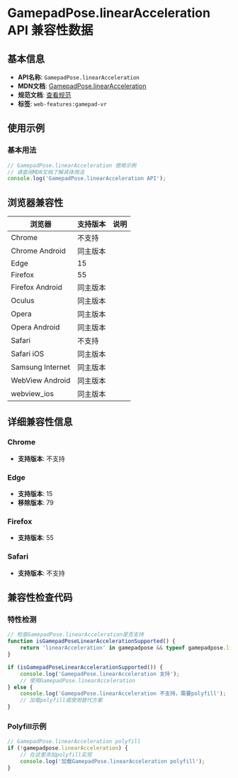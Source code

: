 # GamepadPose.linearAcceleration API 兼容性数据

## 基本信息

- **API名称**: `GamepadPose.linearAcceleration`
- **MDN文档**: [GamepadPose.linearAcceleration](https://developer.mozilla.org/docs/Web/API/GamepadPose/linearAcceleration)
- **规范文档**: [查看规范](https://w3c.github.io/gamepad/extensions.html#dom-gamepadpose-linearacceleration)
- **标签**: `web-features:gamepad-vr`

## 使用示例

### 基本用法

```javascript
// GamepadPose.linearAcceleration 使用示例
// 请查阅MDN文档了解具体用法
console.log('GamepadPose.linearAcceleration API');
```

## 浏览器兼容性

| 浏览器 | 支持版本 | 说明 |
|--------|----------|------|
| Chrome | 不支持 |  |
| Chrome Android | 同主版本 |  |
| Edge | 15 |  |
| Firefox | 55 |  |
| Firefox Android | 同主版本 |  |
| Oculus | 同主版本 |  |
| Opera | 同主版本 |  |
| Opera Android | 同主版本 |  |
| Safari | 不支持 |  |
| Safari iOS | 同主版本 |  |
| Samsung Internet | 同主版本 |  |
| WebView Android | 同主版本 |  |
| webview_ios | 同主版本 |  |

## 详细兼容性信息

### Chrome

- **支持版本**: 不支持

### Edge

- **支持版本**: 15
- **移除版本**: 79

### Firefox

- **支持版本**: 55

### Safari

- **支持版本**: 不支持

## 兼容性检查代码

### 特性检测

```javascript
// 检查GamepadPose.linearAcceleration是否支持
function isGamepadPoseLinearAccelerationSupported() {
    return 'linearAcceleration' in gamepadpose && typeof gamepadpose.linearAcceleration === 'function';
}

if (isGamepadPoseLinearAccelerationSupported()) {
    console.log('GamepadPose.linearAcceleration 支持');
    // 使用GamepadPose.linearAcceleration
} else {
    console.log('GamepadPose.linearAcceleration 不支持，需要polyfill');
    // 加载polyfill或使用替代方案
}
```

### Polyfill示例

```javascript
// GamepadPose.linearAcceleration polyfill
if (!gamepadpose.linearAcceleration) {
    // 在这里添加polyfill实现
    console.log('加载GamepadPose.linearAcceleration polyfill');
}
```

